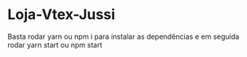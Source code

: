 # Loja-Vtex-Jussi

Basta rodar yarn ou npm i para instalar as dependências e em seguida rodar yarn start ou npm start

